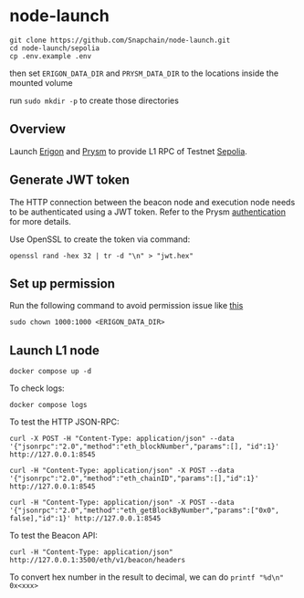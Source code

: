 # node-launch

```
git clone https://github.com/Snapchain/node-launch.git
cd node-launch/sepolia
cp .env.example .env
```

then set `ERIGON_DATA_DIR` and `PRYSM_DATA_DIR` to the locations inside the mounted volume

run `sudo mkdir -p` to create those directories

## Overview

Launch [Erigon](https://github.com/ledgerwatch/erigon) and [Prysm](https://github.com/prysmaticlabs/prysm) to provide L1 RPC of Testnet [Sepolia](https://sepolia.etherscan.io/).

## Generate JWT token

The HTTP connection between the beacon node and execution node needs to be authenticated using a JWT token. Refer to the Prysm [authentication](https://docs.prylabs.network/docs/execution-node/authentication) for more details.

Use OpenSSL to create the token via command:

```
openssl rand -hex 32 | tr -d "\n" > "jwt.hex"
```

## Set up permission

Run the following command to avoid permission issue like [this](https://github.com/ledgerwatch/erigon/issues/3950)
```
sudo chown 1000:1000 <ERIGON_DATA_DIR>
```

## Launch L1 node

```
docker compose up -d
```

To check logs:

```
docker compose logs
```

To test the HTTP JSON-RPC:

```
curl -X POST -H "Content-Type: application/json" --data '{"jsonrpc":"2.0","method":"eth_blockNumber","params":[], "id":1}' http://127.0.0.1:8545
```

```
curl -H "Content-Type: application/json" -X POST --data '{"jsonrpc":"2.0","method":"eth_chainID","params":[],"id":1}' http://127.0.0.1:8545
```

```
curl -H "Content-Type: application/json" -X POST --data '{"jsonrpc":"2.0","method":"eth_getBlockByNumber","params":["0x0", false],"id":1}' http://127.0.0.1:8545
```

To test the Beacon API:
```
curl -H "Content-Type: application/json" http://127.0.0.1:3500/eth/v1/beacon/headers
```

To convert hex number in the result to decimal, we can do `printf "%d\n" 0x<xxx>`
